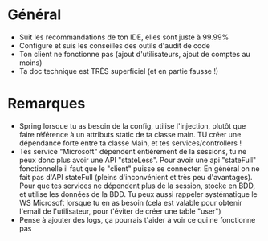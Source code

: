 # Général
- Suit les recommandations de ton IDE, elles sont juste à 99.99%
- Configure et suis les conseilles des outils d'audit de code
- Ton client ne fonctionne pas (ajout d'utilisateurs, ajout de comptes au moins)
- Ta doc technique est TRÈS superficiel (et en partie fausse !)

# Remarques
- Spring lorsque tu as besoin de la config, utilise l'injection, plutôt que faire référence à un attributs static de ta classe main. TU créer une dépendance forte entre ta classe Main, et tes services/controllers !
- Tes service "Microsoft" dépendent entièrement de la sessions, tu ne peux donc plus avoir une API "stateLess". Pour avoir une api "stateFull" fonctionnelle il faut que le "client" puisse se connecter. En général on ne fait pas d'API stateFull (pleins d'inconvénient et très peu d'avantages). Pour que tes services ne dépendent plus de la session, stocke en BDD, et utilise les données de la BDD. Tu peux aussi rappeler systématique le WS Microsoft lorsque tu en as besoin (cela est valable pour obtenir l'email de l'utilisateur, pour t'éviter de créer une table "user")
- Pense à ajouter des logs, ça pourrais t'aider à voir ce qui ne fonctionne pas